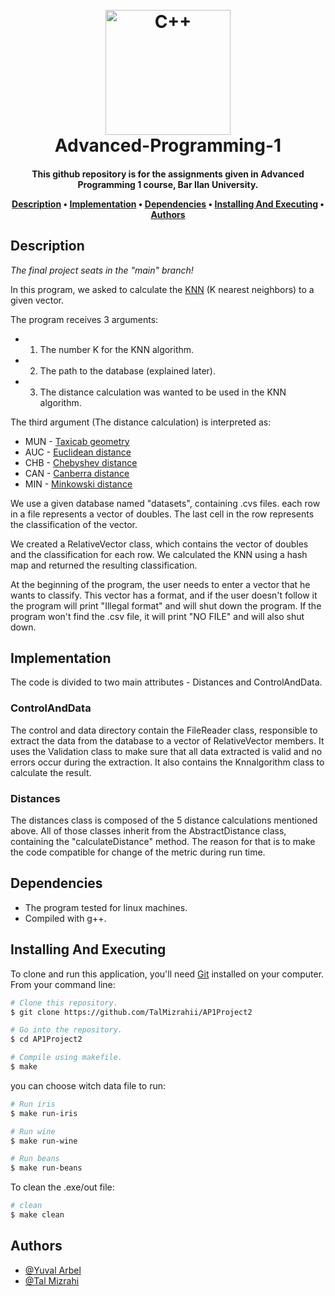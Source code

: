 <h1 align="center">
  <br>
  <a href="https://github.com/TalMizrahii/AP1Project"><img src="https://img.icons8.com/color/344/c-plus-plus-logo.png" alt="C++" width="200"></a>
  <br>
  Advanced-Programming-1
  <br>
</h1>

<h4 align="center">This github repository is for the assignments given in Advanced Programming 1 course, Bar Ilan University.


<p align="center">
  <a href="#description">Description</a> •
  <a href="#implementation">Implementation</a> •
  <a href="#dependencies">Dependencies</a> •
  <a href="#installing-and-executing">Installing And Executing</a> •
  <a href="#authors">Authors</a> 
</p>

## Description

*The final project seats in the "main" branch!*

In this program, we asked to calculate the [KNN](https://en.wikipedia.org/wiki/K-nearest_neighbors_algorithm) (K nearest neighbors) to a given vector.

The program receives 3 arguments:
* 1. The number K for the KNN algorithm.
* 2. The path to the database (explained later).
* 3. The distance calculation was wanted to be used in the KNN algorithm.
  
The third argument (The distance calculation) is interpreted as:
  * MUN - [Taxicab geometry](https://en.wikipedia.org/wiki/Taxicab_geometry)
  * AUC - [Euclidean distance](https://en.wikipedia.org/wiki/Euclidean_distance)
  * CHB - [Chebyshev distance](https://en.wikipedia.org/wiki/Chebyshev_distance)
  * CAN - [Canberra distance](https://en.wikipedia.org/wiki/Canberra_distance)
  * MIN - [Minkowski distance](https://en.wikipedia.org/wiki/Minkowski_distance)
  
  
 We use a given database named "datasets", containing .cvs files. each row in a file represents a vector of doubles. The last cell in the row represents the classification of the vector. 

We created a RelativeVector class, which contains the vector of doubles and the classification for each row. We calculated the KNN using a hash map and returned the resulting classification.

At the beginning of the program, the user needs to enter a vector that he wants to classify. This vector has a format, and if the user doesn't follow it the program will print "Illegal format" and will shut down the program. If the program won't find the .csv file, it will print "NO FILE" and will also shut down. 



## Implementation
  
  The code is divided to two main attributes - Distances and ControlAndData.
  
  ### ControlAndData
  The control and data directory contain the FileReader class, responsible to extract the data from the database to a vector of RelativeVector members. It uses the Validation class to make sure that all data extracted is valid and no errors occur during the extraction. It also contains the Knnalgorithm class to calculate the result.
  
  ### Distances
  The distances class is composed of the 5 distance calculations mentioned above. All of those classes inherit from the AbstractDistance class, containing the "calculateDistance" method. The reason for that is to make the code compatible for change of the metric during run time.

## Dependencies

* The program tested for linux machines.
* Compiled with g++.

## Installing And Executing

To clone and run this application, you'll need [Git](https://git-scm.com) installed on your computer. From your command line:

```bash
# Clone this repository.
$ git clone https://github.com/TalMizrahii/AP1Project2

# Go into the repository.
$ cd AP1Project2

# Compile using makefile.
$ make
```
  you can choose witch data file to run:
  
```bash
# Run iris
$ make run-iris
```
```bash
# Run wine
$ make run-wine
```
  ```bash
# Run beans
$ make run-beans
```
  To clean the .exe/out file:
  ```bash
# clean
$ make clean
```

## Authors
* [@Yuval Arbel](https://github.com/YuvalArbel1)
* [@Tal Mizrahi](https://github.com/TalMizrahii)

